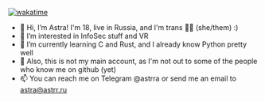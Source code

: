 [![wakatime](https://wakatime.com/badge/user/e49fd54a-f827-466f-9627-69949f1a595b.svg)](https://wakatime.com/@e49fd54a-f827-466f-9627-69949f1a595b?style=flat)

- 👋 Hi, I’m Astra! I'm 18, live in Russia, and I'm trans 🏳️‍⚧️ (she/them) :)
- 👀 I’m interested in InfoSec stuff and VR
- 🌱 I’m currently learning C and Rust, and I already know Python pretty well
- 💞️ Also, this is not my main account, as I'm not out to some of the people who know me on github (yet)
- 📫 You can reach me on Telegram @astrra or send me an email to astra@astrr.ru

<!---
Astrrra/Astrrra is a ✨ special ✨ repository because its `README.md` (this file) appears on your GitHub profile.
You can click the Preview link to take a look at your changes.
--->
